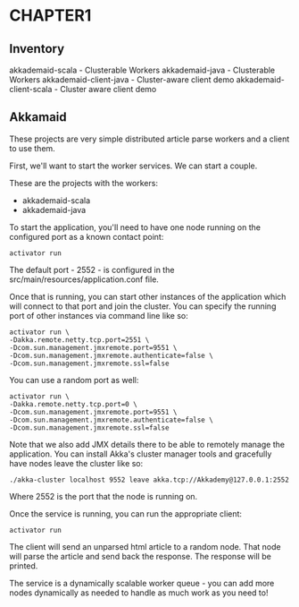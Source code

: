 CHAPTER1
========

Inventory
---------
akkademaid-scala - Clusterable Workers
akkademaid-java - Clusterable Workers
akkademaid-client-java - Cluster-aware client demo
akkademaid-client-scala - Cluster aware client demo

Akkamaid
--------
These projects are very simple distributed article parse workers and a client to use them. 

First, we'll want to start the worker services. We can start a couple.

These are the projects with the workers: 
- akkademaid-scala
- akkademaid-java

To start the application, you'll need to have one node running on the configured port as a known contact point:

    activator run

The default port - 2552 - is configured in the src/main/resources/application.conf file.

Once that is running, you can start other instances of the application which will connect to that port and join the cluster. You can specify the running port of other instances via command line like so:

    activator run \
    -Dakka.remote.netty.tcp.port=2551 \
    -Dcom.sun.management.jmxremote.port=9551 \
    -Dcom.sun.management.jmxremote.authenticate=false \
    -Dcom.sun.management.jmxremote.ssl=false

You can use a random port as well:

    activator run \
    -Dakka.remote.netty.tcp.port=0 \
    -Dcom.sun.management.jmxremote.port=9551 \
    -Dcom.sun.management.jmxremote.authenticate=false \
    -Dcom.sun.management.jmxremote.ssl=false

Note that we also add JMX details there to be able to remotely manage the application. You can install Akka's cluster manager tools and gracefully have nodes leave the cluster like so:

    ./akka-cluster localhost 9552 leave akka.tcp://Akkademy@127.0.0.1:2552

Where 2552 is the port that the node is running on.

Once the service is running, you can run the appropriate client:

    activator run

The client will send an unparsed html article to a random node. That node will parse the article and send back the response. The response will be printed. 

The service is a dynamically scalable worker queue - you can add more nodes dynamically as needed to handle as much work as you need to!


